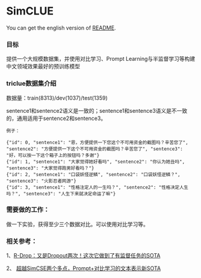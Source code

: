<!--
 * @Author: CLUE
 * @Date: 2021-12-02 05:15:14
 * @LastEditTime: 2021-12-05 22:52:34
 * @LastEditors: Xiang Pan
 * @Description: 
 * @FilePath: /SimCLUE/README.md
 * @email: xiangpan@nyu.edu
-->
# SimCLUE

You can get the english version of [README](README_EN.md).

### 目标
提供一个大规模数据集，并使用对比学习、Prompt Learning与半监督学习等构建中文领域效果最好的预训练模型

### triclue数据集介绍
数据量：train(8313)/dev(1037)/test(1359)

sentence1和sentence2语义是一致的；sentence1和sentence3语义是不一致的，通用适用于sentence2和sentence3。


    例子：

    {"id": 0, "sentence1": "恩，方便提供一下您这个不可用资金的截图吗？辛苦您了", "sentence2": "方便提供一下这个不可用资金的截图吗？辛苦您了", "sentence3": "好，可以按一下这个箱子上的按钮吗？多谢"}
    {"id": 1, "sentence1": "大家觉得她好看吗", "sentence2": "你认为她丑吗", "sentence3": "大家觉得跑男好看吗？"}
    {"id": 2, "sentence1": "口袋妖怪逆鳞", "sentence2": "口袋妖怪逆鳞？", "sentence3": "火影忍者网游"}
    {"id": 3, "sentence1": "性格注定人的一生吗？", "sentence2": "性格决定人生吗？", "sentence3": "人生下来就决定命运了嘛"}

### 需要做的工作：

做一下实验，获得至少三个数据对比。可以使用对比学习等。

### 相关参考：

1、<a href='https://spaces.ac.cn/archives/8496'>R-Drop：又是Dropout两次！这次它做到了有监督任务的SOTA</a>

2、 <a href='https://mp.weixin.qq.com/s/Ttcxna3qa1ym1U__jmnwbQ'>超越SimCSE两个多点，Prompt+对比学习的文本表示新SOTA</a>
